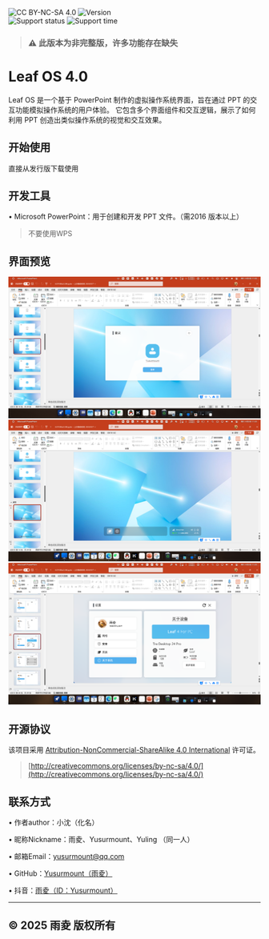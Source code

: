 ![CC BY-NC-SA 4.0][cc-by-nc-sa-shield]
![Version](https://img.shields.io/badge/version-beta-blue) \
![Support status](https://img.shields.io/badge/support%20and%20maintenance-Terminated-red)
![Support time](https://img.shields.io/badge/maintenance%20period-1%20Year-white)

[cc-by-nc-sa]: http://creativecommons.org/licenses/by-nc-sa/4.0/
[cc-by-nc-sa-shield]: https://img.shields.io/badge/License-CC%20BY--NC--SA%204.0-lightgrey.svg
> ### :warning: 此版本为非完整版，许多功能存在缺失
# Leaf OS 4.0
Leaf OS 是一个基于 PowerPoint 制作的虚拟操作系统界面，旨在通过 PPT 的交互功能模拟操作系统的用户体验。
它包含多个界面组件和交互逻辑，展示了如何利用 PPT 创造出类似操作系统的视觉和交互效果。


## 开始使用
直接从发行版下载使用

## 开发工具
• Microsoft PowerPoint：用于创建和开发 PPT 文件。（需2016 版本以上）
> 不要使用WPS

## 界面预览
![登录界面](rm/login.png "登录界面") \
![主界面](rm/main.png "主界面") \
![关于界面](rm/about.png "关于界面") 

## 开源协议

该项目采用 [Attribution-NonCommercial-ShareAlike 4.0 International](LICENSE) 许可证。
> [http://creativecommons.org/licenses/by-nc-sa/4.0/](http://creativecommons.org/licenses/by-nc-sa/4.0/)


## 联系方式

• 作者author：小沈（化名）

• 昵称Nickname：雨夌、Yusurmount、Yuling （同一人）

• 邮箱Email：yusurmount@qq.com

• GitHub：[Yusurmount（雨夌）](https://github.com/Yusurmount/)

• 抖音：[雨夌（ID：Yusurmount）](https://v.douyin.com/m72B2TMKGeQ/)

---
© 2025 雨夌 版权所有
---
